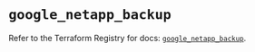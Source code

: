 # `google_netapp_backup`

Refer to the Terraform Registry for docs: [`google_netapp_backup`](https://registry.terraform.io/providers/hashicorp/google/6.36.1/docs/resources/netapp_backup).
